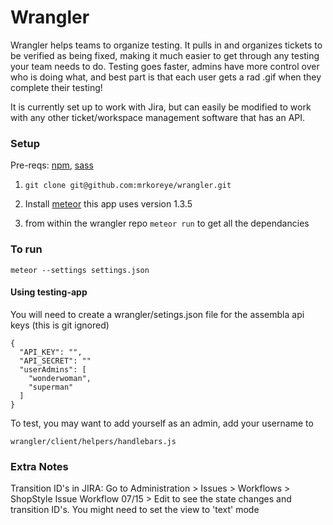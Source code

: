 # Wrangler

Wrangler helps teams to organize testing. It pulls in and organizes tickets to be verified as being fixed, making it much easier to get through any testing your team needs to do. Testing goes faster, admins have more control over who is doing what, and best part is that each user gets a rad .gif when they complete their testing!

It is currently set up to work with Jira, but can easily be modified to work with any other ticket/workspace management software that has an API.


### Setup
Pre-reqs:
[npm](https://www.npmjs.org/), [sass](http://sass-lang.com/install)

1) `git clone git@github.com:mrkoreye/wrangler.git`

2) Install
 [meteor](https://www.meteor.com/install) this app uses version 1.3.5

3) from within the wrangler repo `meteor run` to get all the dependancies


### To run
```
meteor --settings settings.json
```
#### Using testing-app

You will need to create a wrangler/setings.json file for the assembla api keys (this is git ignored)

```
{
  "API_KEY": "",
  "API_SECRET": ""
  "userAdmins": [
    "wonderwoman",
    "superman"
  ]
}
```

To test, you may want to add yourself as an admin, add your username to

`wrangler/client/helpers/handlebars.js`

### Extra Notes

Transition ID's in JIRA: Go to Administration > Issues > Workflows > ShopStyle Issue Workflow 07/15 > Edit to see the state changes and transition ID's. You might need to set the view to 'text' mode
